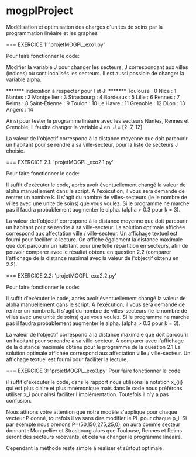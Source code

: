 # mogplProject
Modélisation et optimisation des charges d'unités de soins par la programmation linéaire et les graphes


=== EXERCICE 1: 'projetMOGPL_exo1.py'

Pour faire fonctionner le code:

Modifier la variable J pour changer les secteurs, J correspondant aux villes
(indices) où sont localisés les secteurs. Il est aussi possible de changer la 
variable alpha.

*******      Indexation à respecter pour I et J:     *******
Toulouse      : 0
Nice          : 1
Nantes        : 2
Montpellier   : 3
Strasbourg    : 4
Bordeaux      : 5
Lille         : 6
Rennes        : 7
Reims         : 8
Saint-Étienne : 9
Toulon        : 10
Le Havre      : 11
Grenoble      : 12
Dijon         : 13
Angers        : 14

Ainsi pour tester le programme linéaire avec les secteurs Nantes, Rennes et 
Grenoble, il faudra changer la variable J en:
J = [2, 7, 12]

La valeur de l'objectif correspond à la distance moyenne que doit parcourir un 
habitant pour se rendre à sa ville-secteur, pour la liste de secteurs J choisie.

=== EXERCICE 2.1: 'projetMOGPL_exo2.1.py'

Pour faire fonctionner le code:

Il suffit d'exécuter le code, après avoir éventuellement changé la valeur de 
alpha manuellement dans le script.
A l'exécution, il vous sera demandé de rentrer un nombre k. Il s'agit du nombre
de villes-secteurs (ie le nombre de villes avec une unité de soins) que vous 
voulez. Si le programme ne marche pas il faudra probablement augmenter le alpha.
(alpha > 0.3 pour k = 3).

La valeur de l'objectif correspond à la distance moyenne que doit parcourir un 
habitant pour se rendre à sa ville-secteur. La solution optimale affichée 
correspond aux affectation ville / ville-secteur. Un affichage textuel est 
fourni pour faciliter la lecture.
On affiche également la distance maximale que doit parcourir un habitant pour une
telle répartition en secteurs, afin de pouvoir comparer avec le résultat obtenu
en question 2.2 (comparer l'affichage de la distance maximal avec la valeur de
l'objectif obtenu en 2.2).


=== EXERCICE 2.2: 'projetMOGPL_exo2.2.py'

Pour faire fonctionner le code:

Il suffit d'exécuter le code, après avoir éventuellement changé la valeur de 
alpha manuellement dans le script.
A l'exécution, il vous sera demandé de rentrer un nombre k. Il s'agit du nombre
de villes-secteurs (ie le nombre de villes avec une unité de soins) que vous 
voulez. Si le programme ne marche pas il faudra probablement augmenter le alpha.
(alpha > 0.3 pour k = 3).

La valeur de l'objectif correspond à la distance maximale que doit parcourir un 
habitant pour se rendre à sa ville-secteur. A comparer avec l'affichage de la 
distance maximale obtenu pour le programme de la question 2.1
La solution optimale affichée correspond aux affectation ville / ville-secteur. Un affichage textuel est 
fourni pour faciliter la lecture.

=== EXERCICE 3: 'projetMOGPL_exo3.py'
Pour faire fonctionner le code:

il suffit d'executer le code, dans le rapport nous utilisons la notation x_{ij} qui est plus claire et plus mnémonique
mais dans le code nous préférons utiliser x_i pour ainsi faciliter l'implémentation. Toutefois il n'y a pas confusion.

Nous attirons votre attention que notre modèle s'applique pour chaque vecteur P donné, toutefois il va sans dire modifier
le PL pour chaque p_i.
Si par exemple nous prenons P=(50,150,275,25,0), on aura comme secteur donnant : Montpellier et Strasbourg
alors que Toulouse, Rennes et Reims seront des secteurs recevants, et cela va changer le programme linéaire.

Cependant la méthode reste simple à réaliser et sûrtout optimale.
